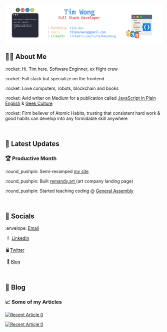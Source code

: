 <img align="center" src="https://raw.githubusercontent.com/T31K/T31K/master/BG%20linkedin%20NEW.jpg"/>   

## 🤙🏻 About Me 
<p>:rocket: Hi. Tim here. Software Enginner, ex flight crew</p> 
<p>:rocket: Full stack but specialize on the frontend</p>
<p>:rocket: Love computers, robots, blockchain and books</p>
<p>:rocket: Avid writer on Medium for a publication called <a href="https://javascript.plainenglish.io/">JavaScript in Plain English</a> & <a href="https://medium.com/geekculture">Geek Culture </a></p>
<p>:rocket: Firm believer of Atomic Habits, trusting that consistent hard work & good habits can develop into any formidable skill anywhere </p>

<br>

## :star2: Latest Updates
### 🏆 Productive Month 
<p> :round_pushpin: Semi-revamped <a href="https://t31k.dev/">my site</a> </p>
<p> :round_pushpin: Built <a href="https://remandy.art/"> remandy.art  </a> (art company landing page)</p>
<p> :round_pushpin: Started teaching coding @ <a href="https://generalassemb.ly/"> General Assembly </a></p>

<br>

## :key: Socials
<p>:envelope: <a href="mailto:t31kmunwong@gmail.com">Email</a></p>
<p>  🖇 <a href="https://linkedin.com/in/teikmunwong">LinkedIn</a></p>
<p>  🖥 <a href="https://twitter.com/t31k">Twitter</a></p>
<p>  📖 <a href="https://t31k.dev">Blog</a></p>


<br>

## 📖 Blog
### 📈 Some of my Articles 
<a target="_blank" href="https://github-readme-medium-recent-article.vercel.app/medium/@t31k/8"><img src="https://github-readme-medium-recent-article.vercel.app/medium/@t31k/9" alt="Recent Article 0">
  
<a target="_blank" href="https://github-readme-medium-recent-article.vercel.app/medium/@t31k/0"><img src="https://github-readme-medium-recent-article.vercel.app/medium/@t31k/0" alt="Recent Article 0">
